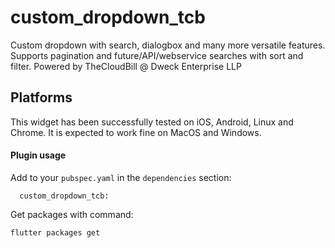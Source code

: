# custom_dropdown_tcb

Custom dropdown with search, dialogbox and many more versatile features. Supports pagination and future/API/webservice searches with sort and filter. Powered by TheCloudBill @ Dweck Enterprise LLP

## Platforms

This widget has been successfully tested on iOS, Android, Linux and Chrome. It is expected to work fine on MacOS and Windows.

#### Plugin usage

Add to your `pubspec.yaml` in the `dependencies` section:
```
  custom_dropdown_tcb:
```

Get packages with command:
```
flutter packages get
```
 